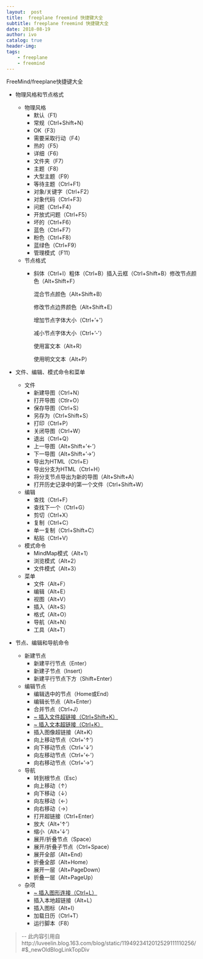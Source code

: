 ```yaml
---
layout:  post
title:  freeplane freemind 快捷键大全
subtitle: freeplane freemind 快捷键大全 
date: 2018-08-19
author: ivo
catalog: true
header-img:
tags:
    - freeplane 
    - freemind
---
```


FreeMind/freeplane快捷键大全

*   物理风格和节点格式
    *   物理风格
        *   默认（F1）
        *   常规（Ctrl+Shift+N）
        *   OK（F3）
        *   需要采取行动（F4）
        *   热的（F5）
        *   详细（F6）
        *   文件夹（F7）
        *   主题（F8）
        *   大型主题（F9）
        *   等待主题（Ctrl+F1）
        *   对象/关键字（Ctrl+F2）
        *   对象代码（Ctrl+F3）
        *   问题（Ctrl+F4）
        *   开放式问题（Ctrl+F5）
        *   坏的（Ctrl+F6）
        *   蓝色（Ctrl+F7）
        *   粉色（Ctrl+F8）
        *   蓝绿色（Ctrl+F9）
        *   管理模式（F11）
    *   节点格式
        *   斜体（Ctrl+I）粗体（Ctrl+B）插入云框（Ctrl+Shift+B）修改节点颜色（Alt+Shift+F）

            混合节点颜色（Alt+Shift+B）

            修改节点边界颜色（Alt+Shift+E）

            增加节点字体大小（Ctrl+’+'）

            减小节点字体大小（Ctrl+’-'）

            使用富文本（Alt+R）

            使用明文文本（Alt+P）

*   文件、编辑、模式命令和菜单
    *   文件
        *   新建导图（Ctrl+N）
        *   打开导图（Ctlr+O）
        *   保存导图（Ctrl+S）
        *   另存为（Ctrl+Shift+S）
        *   打印（Ctrl+P）
        *   关闭导图（Ctrl+W）
        *   退出（Ctrl+Q）
        *   上一导图（Alt+Shift+’←’）
        *   下一导图（Alt+Shift+’→’）
        *   导出为HTML（Ctrl+E）
        *   导出分支为HTML（Ctrl+H）
        *   将分支节点导出为新的导图（Alt+Shift+A）
        *   打开历史记录中的第一个文件（Ctrl+Shift+W）
    *   编辑
        *   查找（Ctrl+F）
        *   查找下一个（Ctrl+G）
        *   剪切（Ctrl+X）
        *   复制（Ctrl+C）
        *   单一复制（Ctrl+Shift+C）
        *   粘贴（Ctrl+V）
    *   模式命令
        *   MindMap模式（Alt+1）
        *   浏览模式（Alt+2）
        *   文件模式（Alt+3）
    *   菜单
        *   文件（Alt+F）
        *   编辑（Alt+E）
        *   视图（Alt+V）
        *   插入（Alt+S）
        *   格式（Alt+O）
        *   导航（Alt+N）
        *   工具（Alt+T）
*   节点、编辑和导航命令
    *   新建节点
        *   新建平行节点（Enter）
        *   新建子节点（Insert）
        *   新建平行节点下方（Shift+Enter）
    *   编辑节点
        *   编辑选中的节点（Home或End）
        *   编辑长节点（Alt+Enter）
        *   合并节点（Ctrl+J）
        *   [~ 插入文件超链接（Ctrl+Shift+K）](file:///D:/E:/EverBox/%E4%B8%AA%E4%BA%BA/%E8%BD%AF%E8%80%83/%E7%B3%BB%E7%BB%9F%E9%9B%86%E6%88%90%E9%A1%B9%E7%9B%AE%E7%AE%A1%E7%90%86%E5%B7%A5%E7%A8%8B%E5%B8%88/UML%202.0.mm.html)
        *   [~ 插入文本超链接（Ctrl+K）](http://www.softdigg.com/)
        *   插入图像超链接（Alt+K）
        *   向上移动节点（Ctrl+’↑’）
        *   向下移动节点（Ctrl+’↓’）
        *   向左移动节点（Ctrl+’←’）
        *   向右移动节点（Ctrl+’→’）
    *   导航
        *   转到根节点（Esc）
        *   向上移动（↑）
        *   向下移动（↓）
        *   向左移动（←）
        *   向右移动（→）
        *   打开超链接（Ctrl+Enter）
        *   放大（Alt+’↑’）
        *   缩小（Alt+’↓’）
        *   展开/折叠节点（Space）
        *   展开/折叠子节点（Ctrl+Space）
        *   展开全部（Alt+End）
        *   折叠全部（Alt+Home）
        *   展开一层（Alt+PageDown）
        *   折叠一层（Alt+PageUp）
    *   杂项
        *   [~ 插入图形连接（Ctrl+L）](file:///D:/%E7%AC%94%E8%AE%B0%E8%BD%AF%E4%BB%B6/FreeMind%E5%BF%AB%E6%8D%B7%E9%94%AE%E5%A4%A7%E5%85%A8.mm.html#ID_426720914)
        *   插入本地超链接（Alt+L）
        *   插入图标（Alt+I）
        *   加载日历（Ctrl+T）
        *   运行脚本（F8）
>
> --  此内容引用自http://luveelin.blog.163.com/blog/static/1194923412012529111110256/#$_newOldBlogLinkTopDiv
